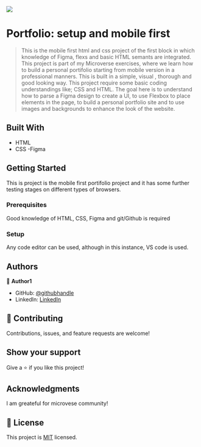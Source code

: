 ![](https://img.shields.io/badge/Microverse-blueviolet)

# Portfolio: setup and mobile first

> This is the mobile first html and css project of the first block in which knowledge of Figma, flexs and basic HTML semants are integrated.
> This project is part of my Microverse exercises, where we learn how to build a personal portifolio starting from mobile version in a professional manners.
> This is built in a simple, visual , thorough and good looking way.
> This project require some basic coding understandings like; CSS and HTML.
> The goal here is to understand how to parse a Figma design to create a UI, to use Flexbox to place elements in the page, to build a personal portfolio site and to use images and backgrounds to enhance the look of the website.

## Built With

- HTML
- CSS
  -Figma

## Getting Started

This is project is the mobile first portifolio project and it has some further testing stages on different types of browsers.

### Prerequisites

Good knowledge of HTML, CSS, Figma and git/Github is required

### Setup

Any code editor can be used, although in this instance, VS code is used.

## Authors

👤 **Author1**

- GitHub: [@githubhandle](https://github.com/KenbonTN)
- LinkedIn: [LinkedIn](https://www.linkedin.com/in/kenbon-teshome/)

## 🤝 Contributing

Contributions, issues, and feature requests are welcome!

## Show your support

Give a ⭐️ if you like this project!

## Acknowledgments

I am greateful for microvese community!

## 📝 License

This project is [MIT](./LICENSE) licensed.
